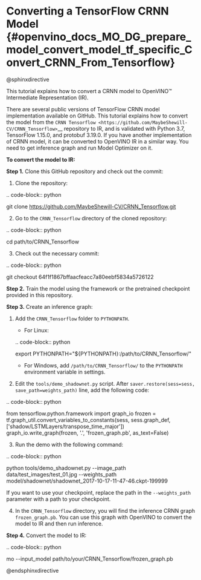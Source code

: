 # Converting a TensorFlow CRNN Model {#openvino_docs_MO_DG_prepare_model_convert_model_tf_specific_Convert_CRNN_From_Tensorflow}

@sphinxdirective

This tutorial explains how to convert a CRNN model to OpenVINO™ Intermediate Representation (IR).

There are several public versions of TensorFlow CRNN model implementation available on GitHub. This tutorial explains how to convert the model from
the `CRNN Tensorflow <https://github.com/MaybeShewill-CV/CRNN_Tensorflow>`__ repository to IR, and is validated with Python 3.7, TensorFlow 1.15.0, and protobuf 3.19.0.
If you have another implementation of CRNN model, it can be converted to OpenVINO IR in a similar way. You need to get inference graph and run Model Optimizer on it.

**To convert the model to IR:**

**Step 1.** Clone this GitHub repository and check out the commit:

1. Clone the repository:

.. code-block:: python

   git clone https://github.com/MaybeShewill-CV/CRNN_Tensorflow.git

2. Go to the ``CRNN_Tensorflow`` directory of the cloned repository:

.. code-block:: python
   
   cd path/to/CRNN_Tensorflow

3. Check out the necessary commit:

.. code-block:: python
   
   git checkout 64f1f1867bffaacfeacc7a80eebf5834a5726122

**Step 2.** Train the model using the framework or the pretrained checkpoint provided in this repository.

**Step 3.** Create an inference graph:
   
1. Add the ``CRNN_Tensorflow`` folder to ``PYTHONPATH``.

   * For Linux:

   .. code-block:: python

      export PYTHONPATH="${PYTHONPATH}:/path/to/CRNN_Tensorflow/"

   * For  Windows, add ``/path/to/CRNN_Tensorflow/`` to the ``PYTHONPATH`` environment variable in settings.

2. Edit the ``tools/demo_shadownet.py`` script. After ``saver.restore(sess=sess, save_path=weights_path)`` line, add the following code:

.. code-block:: python

   from tensorflow.python.framework import graph_io
   frozen = tf.graph_util.convert_variables_to_constants(sess, sess.graph_def, ['shadow/LSTMLayers/transpose_time_major'])
   graph_io.write_graph(frozen, '.', 'frozen_graph.pb', as_text=False)

3. Run the demo with the following command:

.. code-block:: python

   python tools/demo_shadownet.py --image_path data/test_images/test_01.jpg --weights_path model/shadownet/shadownet_2017-10-17-11-47-46.ckpt-199999

   If you want to use your checkpoint, replace the path in the ``--weights_path`` parameter with a path to your checkpoint.
   
4. In the ``CRNN_Tensorflow`` directory, you will find the inference CRNN graph ``frozen_graph.pb``. You can use this graph with OpenVINO to convert the model to IR and then run inference.

**Step 4.** Convert the model to IR:

.. code-block:: python

   mo --input_model path/to/your/CRNN_Tensorflow/frozen_graph.pb

@endsphinxdirective
